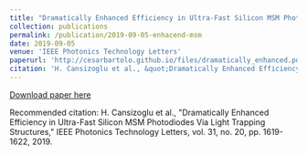 ```yaml
---
title: "Dramatically Enhanced Efficiency in Ultra-Fast Silicon MSM Photodiodes Via Light Trapping Structures"
collection: publications
permalink: /publication/2019-09-05-enhacend-msm
date: 2019-09-05
venue: 'IEEE Photonics Technology Letters'
paperurl: 'http://cesarbartolo.github.io/files/dramatically_enhanced.pdf'
citation: 'H. Cansizoglu et al., &quot;Dramatically Enhanced Efficiency in Ultra-Fast Silicon MSM Photodiodes Via Light Trapping Structures,&quot; IEEE Photonics Technology Letters, vol. 31, no. 20, pp. 1619-1622, 2019.'
---
```

[Download paper here](http://cesarbartolo.github.io/files/dramatically_enhanced.pdf)

Recommended citation: H. Cansizoglu et al., "Dramatically Enhanced Efficiency in Ultra-Fast Silicon MSM Photodiodes Via Light Trapping Structures," IEEE Photonics Technology Letters, vol. 31, no. 20, pp. 1619-1622, 2019.